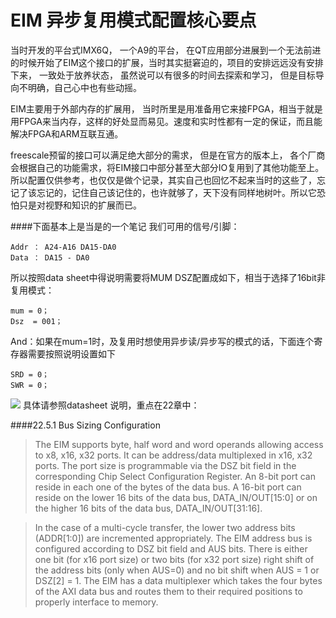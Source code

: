 # EIM 异步复用模式配置核心要点


当时开发的平台式IMX6Q， 一个A9的平台， 在QT应用部分进展到一个无法前进的时候开始了EIM这个接口的扩展，当时其实挺窘迫的，项目的安排远远没有安排下来， 一致处于放养状态， 虽然说可以有很多的时间去探索和学习， 但是目标导向不明确，自己心中也有些动摇。

EIM主要用于外部内存的扩展用， 当时所里是用准备用它来接FPGA，相当于就是用FPGA来当内存，这样的好处显而易见。速度和实时性都有一定的保证，而且能解决FPGA和ARM互联互通。

freescale预留的接口可以满足绝大部分的需求， 但是在官方的版本上， 各个厂商会根据自己的功能需求，将EIM接口中部分甚至大部分IO复用到了其他功能至上。所以配置仅供参考，也仅仅是做个记录，其实自己也回忆不起来当时的这些了，忘记了该忘记的，记住自己该记住的，也许就够了，天下没有同样地树叶。所以它恐怕只是对视野和知识的扩展而已。

####下面基本上是当是的一个笔记
我们可用的信号/引脚：

    Addr ： A24-A16 DA15-DA0
    Data ： DA15 - DA0
所以按照data sheet中得说明需要将MUM DSZ配置成如下，相当于选择了16bit非复用模式：

    mum = 0；
    Dsz  = 001；
And：如果在mum=1时，及复用时想使用异步读/异步写的模式的话，下面连个寄存器需要按照说明设置如下
    
    SRD = 0；
    SWR = 0；
![](/Users/gh/Pictures/FN2V63AD2J.com.tencent.ScreenCapture2/QQ20160329-0@2x.png)
具体请参照datasheet 说明，重点在22章中：

####22.5.1 Bus Sizing Configuration
> The EIM supports byte, half word and word operands allowing access to x8, x16, x32 ports. It can be address/data multiplexed in x16, x32 ports. The port size is programmable via the DSZ bit field in the corresponding Chip Select Configuration Register. An 8-bit port can reside in each one of the bytes of the data bus. A 16-bit port can reside on the lower 16 bits of the data bus, DATA_IN/OUT[15:0] or on the higher 16 bits of the data
bus, DATA_IN/OUT[31:16].

> In the case of a multi-cycle transfer, the lower two address bits (ADDR[1:0]) are incremented appropriately. The EIM address bus is configured according to DSZ bit field and AUS bits. There is either one bit (for x16 port size) or two bits (for x32 port size) right shift of the address bits (only when AUS=0) and no bit shift when AUS = 1 or DSZ[2] = 1.
The EIM has a data multiplexer which takes the four bytes of the AXI data bus and routes them to their required positions to properly interface to memory.

